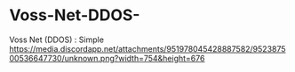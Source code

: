 # Voss-Net-DDOS-
Voss Net (DDOS) : Simple 
https://media.discordapp.net/attachments/951978045428887582/952387500536647730/unknown.png?width=754&height=676

